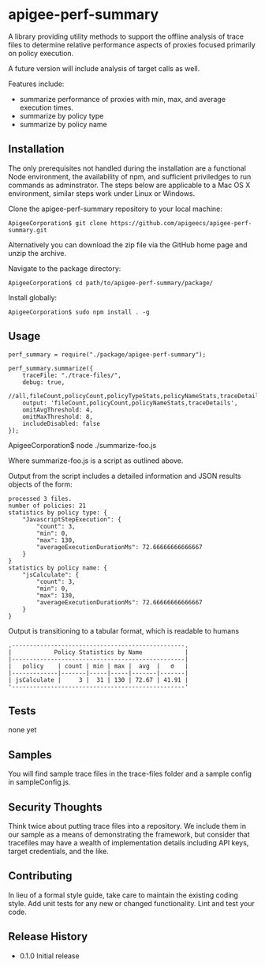 apigee-perf-summary
===================

A  library providing utility methods to support the offline analysis of trace files to determine relative performance aspects of proxies focused primarily on policy execution.

A future version will include analysis of target calls as well.

Features include:
* summarize performance of proxies with min, max, and average execution times.
* summarize by policy type
* summarize by policy name


## Installation

The only prerequisites not handled during the installation are a functional Node environment, the availability of npm, and sufficient priviledges to run commands as adminstrator. The steps below are applicable to a Mac OS X environment, similar steps work under Linux or Windows. 
	
Clone the apigee-perf-summary repository to your local machine:

	ApigeeCorporation$ git clone https://github.com/apigeecs/apigee-perf-summary.git

Alternatively you can download the zip file via the GitHub home page and unzip the archive.

Navigate to the package directory:

	ApigeeCorporation$ cd path/to/apigee-perf-summary/package/

Install globally:

	ApigeeCorporation$ sudo npm install . -g

## Usage

	perf_summary = require("./package/apigee-perf-summary");
 
	perf_summary.summarize({
	    traceFile: "./trace-files/",
	    debug: true,
	    //all,fileCount,policyCount,policyTypeStats,policyNameStats,traceDetails
	    output: 'fileCount,policyCount,policyNameStats,traceDetails',
	    omitAvgThreshold: 4,
	    omitMaxThreshold: 8,
	    includeDisabled: false
	});

ApigeeCorporation$ node ./summarize-foo.js

Where summarize-foo.js is a script as outlined above.

Output from the script includes a detailed information and JSON results objects of the form:

	processed 3 files.
	number of policies: 21
	statistics by policy type: {
	    "JavascriptStepExecution": {
	        "count": 3,
	        "min": 0,
	        "max": 130,
	        "averageExecutionDurationMs": 72.66666666666667
	    }
	}
	statistics by policy name: {
	    "jsCalculate": {
	        "count": 3,
	        "min": 0,
	        "max": 130,
	        "averageExecutionDurationMs": 72.66666666666667
	    }
	}

Output is transitioning to a tabular format, which is readable to humans

    .-------------------------------------------------.
    |            Policy Statistics by Name            |
    |-------------------------------------------------|
    |   policy    | count | min | max |  avg  |   σ   |
    |-------------|-------|-----|-----|-------|-------|
    | jsCalculate |     3 |  31 | 130 | 72.67 | 41.91 |
    '-------------------------------------------------'

## Tests

  none yet

## Samples

You will find sample trace files in the trace-files folder and a sample config in sampleConfig.js.

## Security Thoughts

Think twice about putting trace files into a repository. We include them in our sample as a means of demonstrating the framework, but consider that tracefiles may have a wealth of implementation details including API keys, target credentials, and the like. 

## Contributing

In lieu of a formal style guide, take care to maintain the existing coding style.
Add unit tests for any new or changed functionality. Lint and test your code.

## Release History

* 0.1.0 Initial release

